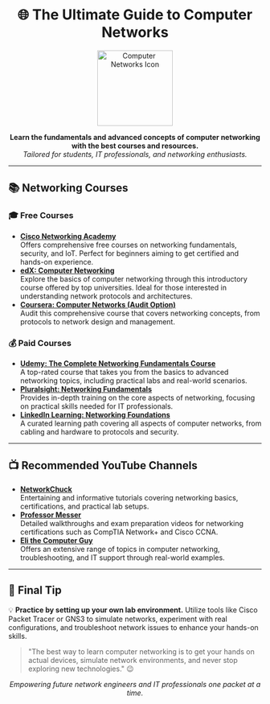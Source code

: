 <!-- README.md -->

<h1 align="center">🌐 The Ultimate Guide to Computer Networks</h1>

<p align="center">
  <img src="https://upload.wikimedia.org/wikipedia/commons/thumb/5/5f/Computer_network_icon.svg/1024px-Computer_network_icon.svg.png" width="150" alt="Computer Networks Icon">
</p>

<p align="center">
  <b>Learn the fundamentals and advanced concepts of computer networking with the best courses and resources.</b><br>
  <i>Tailored for students, IT professionals, and networking enthusiasts.</i>
</p>

<hr>

<h2>📚 Networking Courses</h2>

<h3>🎓 Free Courses</h3>

<ul>
  <li>
    <strong><a href="https://www.netacad.com/">Cisco Networking Academy</a></strong><br>
    Offers comprehensive free courses on networking fundamentals, security, and IoT. Perfect for beginners aiming to get certified and hands-on experience.
  </li>
  <li>
    <strong><a href="https://www.edx.org/course/computer-networking">edX: Computer Networking</a></strong><br>
    Explore the basics of computer networking through this introductory course offered by top universities. Ideal for those interested in understanding network protocols and architectures.
  </li>
  <li>
    <strong><a href="https://www.coursera.org/learn/computer-networking">Coursera: Computer Networks (Audit Option)</a></strong><br>
    Audit this comprehensive course that covers networking concepts, from protocols to network design and management.
  </li>
</ul>

<h3>💰 Paid Courses</h3>

<ul>
  <li>
    <strong><a href="https://www.udemy.com/course/the-complete-networking-fundamentals-course-ccna-start/">Udemy: The Complete Networking Fundamentals Course</a></strong><br>
    A top-rated course that takes you from the basics to advanced networking topics, including practical labs and real-world scenarios.
  </li>
  <li>
    <strong><a href="https://www.pluralsight.com/courses/networking-fundamentals">Pluralsight: Networking Fundamentals</a></strong><br>
    Provides in-depth training on the core aspects of networking, focusing on practical skills needed for IT professionals.
  </li>
  <li>
    <strong><a href="https://www.linkedin.com/learning/topics/networking">LinkedIn Learning: Networking Foundations</a></strong><br>
    A curated learning path covering all aspects of computer networks, from cabling and hardware to protocols and security.
  </li>
</ul>

<hr>

<h2>📺 Recommended YouTube Channels</h2>

<ul>
  <li>
    <strong><a href="https://www.youtube.com/c/NetworkChuck">NetworkChuck</a></strong><br>
    Entertaining and informative tutorials covering networking basics, certifications, and practical lab setups.
  </li>
  <li>
    <strong><a href="https://www.youtube.com/c/ProfessorMesser">Professor Messer</a></strong><br>
    Detailed walkthroughs and exam preparation videos for networking certifications such as CompTIA Network+ and Cisco CCNA.
  </li>
  <li>
    <strong><a href="https://www.youtube.com/c/EliTheComputerGuy">Eli the Computer Guy</a></strong><br>
    Offers an extensive range of topics in computer networking, troubleshooting, and IT support through real-world examples.
  </li>
</ul>

<hr>

<h2>🧠 Final Tip</h2>

<p>
  💡 <strong>Practice by setting up your own lab environment.</strong>  
  Utilize tools like Cisco Packet Tracer or GNS3 to simulate networks, experiment with real configurations, and troubleshoot network issues to enhance your hands-on skills.
</p>

<blockquote>
  "The best way to learn computer networking is to get your hands on actual devices, simulate network environments, and never stop exploring new technologies." 😉
</blockquote>

<p align="center">
  <i>Empowering future network engineers and IT professionals one packet at a time.</i>
</p>
